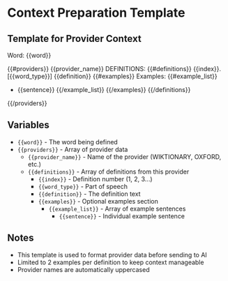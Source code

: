 # Context Preparation Template

## Template for Provider Context

Word: {{word}}

{{#providers}}
{{provider_name}} DEFINITIONS:
{{#definitions}}
{{index}}. [{{word_type}}] {{definition}}
{{#examples}}
   Examples:
{{#example_list}}
   - {{sentence}}
{{/example_list}}
{{/examples}}
{{/definitions}}

{{/providers}}

## Variables
- `{{word}}` - The word being defined
- `{{providers}}` - Array of provider data
  - `{{provider_name}}` - Name of the provider (WIKTIONARY, OXFORD, etc.)
  - `{{definitions}}` - Array of definitions from this provider
    - `{{index}}` - Definition number (1, 2, 3...)
    - `{{word_type}}` - Part of speech
    - `{{definition}}` - The definition text
    - `{{examples}}` - Optional examples section
      - `{{example_list}}` - Array of example sentences
        - `{{sentence}}` - Individual example sentence

## Notes
- This template is used to format provider data before sending to AI
- Limited to 2 examples per definition to keep context manageable
- Provider names are automatically uppercased